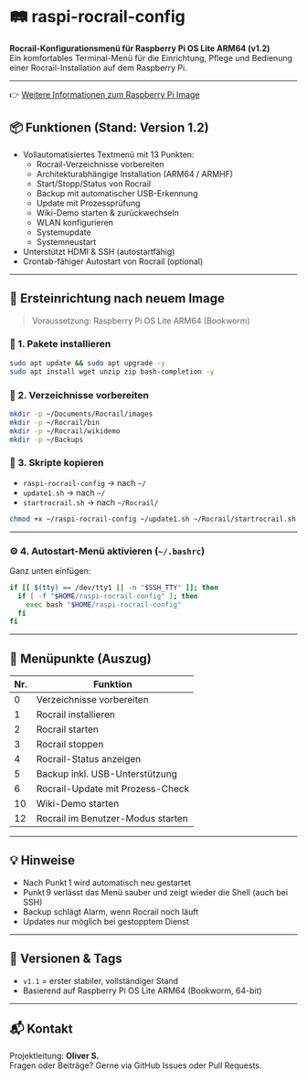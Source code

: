 # 🛤️ raspi-rocrail-config

**Rocrail-Konfigurationsmenü für Raspberry Pi OS Lite ARM64 (v1.2)**  
Ein komfortables Terminal-Menü für die Einrichtung, Pflege und Bedienung einer Rocrail-Installation auf dem Raspberry Pi.

---
👉 [Weitere Informationen zum Raspberry Pi Image](image/README.md)


## 📦 Funktionen (Stand: Version 1.2)

- Vollautomatisiertes Textmenü mit 13 Punkten:
  - Rocrail-Verzeichnisse vorbereiten
  - Architekturabhängige Installation (ARM64 / ARMHF)
  - Start/Stopp/Status von Rocrail
  - Backup mit automatischer USB-Erkennung
  - Update mit Prozessprüfung
  - Wiki-Demo starten & zurückwechseln
  - WLAN konfigurieren
  - Systemupdate
  - Systemneustart
- Unterstützt HDMI & SSH (autostartfähig)
- Crontab-fähiger Autostart von Rocrail (optional)

---

## 🚀 Ersteinrichtung nach neuem Image

> Voraussetzung: Raspberry Pi OS Lite ARM64 (Bookworm)

### 🔧 1. Pakete installieren
```bash
sudo apt update && sudo apt upgrade -y
sudo apt install wget unzip zip bash-completion -y
```

### 📁 2. Verzeichnisse vorbereiten
```bash
mkdir -p ~/Documents/Rocrail/images
mkdir -p ~/Rocrail/bin
mkdir -p ~/Rocrail/wikidemo
mkdir -p ~/Backups
```

### 🧾 3. Skripte kopieren
- `raspi-rocrail-config` → nach `~/`
- `update1.sh` → nach `~/`
- `startrocrail.sh` → nach `~/Rocrail/`

```bash
chmod +x ~/raspi-rocrail-config ~/update1.sh ~/Rocrail/startrocrail.sh
```

---

### ⚙️ 4. Autostart-Menü aktivieren (`~/.bashrc`)

Ganz unten einfügen:
```bash
if [[ $(tty) == /dev/tty1 || -n "$SSH_TTY" ]]; then
  if [ -f "$HOME/raspi-rocrail-config" ]; then
    exec bash "$HOME/raspi-rocrail-config"
  fi
fi
```

---

## 📜 Menüpunkte (Auszug)

| Nr. | Funktion                           |
|-----|------------------------------------|
| 0   | Verzeichnisse vorbereiten          |
| 1   | Rocrail installieren               |
| 2   | Rocrail starten                    |
| 3   | Rocrail stoppen                    |
| 4   | Rocrail-Status anzeigen            |
| 5   | Backup inkl. USB-Unterstützung     |
| 6   | Rocrail-Update mit Prozess-Check   |
| 10  | Wiki-Demo starten                  |
| 12  | Rocrail im Benutzer-Modus starten  |

---

## 💡 Hinweise

- Nach Punkt 1 wird automatisch neu gestartet
- Punkt 9 verlässt das Menü sauber und zeigt wieder die Shell (auch bei SSH)
- Backup schlägt Alarm, wenn Rocrail noch läuft
- Updates nur möglich bei gestopptem Dienst

---

## 🏁 Versionen & Tags

- `v1.1` = erster stabiler, vollständiger Stand  
- Basierend auf Raspberry Pi OS Lite ARM64 (Bookworm, 64-bit)

---

## 📬 Kontakt

Projektleitung: **Oliver S.**  
Fragen oder Beiträge? Gerne via GitHub Issues oder Pull Requests.
